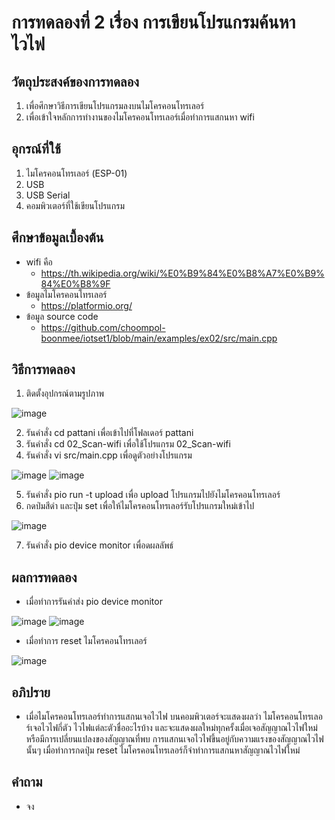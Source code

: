 # การทดลองที่ 2 เรื่อง การเขียนโปรแกรมค้นหาไวไฟ

## วัตถุประสงค์ของการทดลอง
1. เพื่อศึกษาวิธีการเขียนโปรแกรมลงบนไมโครคอนโทรเลอร์ 
2. เพื่อเข้าใจหลักการทำงานของไมโครคอนโทรเลอร์เมื่อทำการแสกนหา wifi

## อุกรณ์ที่ใช้ 
1. ไมโครคอนโทรเลอร์ (ESP-01)
2. USB
3. USB Serial
4. คอมพิวเตอร์ที่ใช้เขียนโปรแกรม

## ศึกษาข้อมูลเบื้องต้น
* wifi คือ
  * https://th.wikipedia.org/wiki/%E0%B9%84%E0%B8%A7%E0%B9%84%E0%B8%9F
* ข้อมูลไมโครคอนโทรเลอร์
  * https://platformio.org/
* ข้อมูล source code
  * https://github.com/choompol-boonmee/iotset1/blob/main/examples/ex02/src/main.cpp
  
## วิธีการทดลอง
1. ติดตั้งอุปกรณ์ตามรูปภาพ

![image](https://user-images.githubusercontent.com/80880229/112186010-50197b00-8c33-11eb-9379-9357a75876c7.png)

2. รันคำสั่ง cd pattani เพื่อเข้าไปที่โฟลเดอร์ pattani
3. รันคำสั่ง cd 02_Scan-wifi เพื่อใช้โปรแกรม 02_Scan-wifi
4. รันคำสั่ง vi src/main.cpp เพื่อดูตัวอย่างโปรแกรม

![image](https://user-images.githubusercontent.com/80880229/112186303-91aa2600-8c33-11eb-9f0b-7b25a6529258.png)
![image](https://user-images.githubusercontent.com/80880229/112186441-b8685c80-8c33-11eb-8d35-16f12e7d83b7.png)

5. รันคำสั่ง pio run -t upload เพื่อ upload โปรแกรมไปยังไมโครคอนโทรเลอร์
6. กดป่มสีดำ และปุ่ม set เพื่อให้ไมโครคอนโทรเลอร์รับโปรแกรมใหม่เข้าไป

![image](https://user-images.githubusercontent.com/80880229/112187226-7e4b8a80-8c34-11eb-9caa-64f1d7d645ae.png)

7. รันคำสั่ง pio device monitor เพื่อดผลลัพธ์

## ผลการทดลอง
* เมื่อทำการรันคำส่ง pio device monitor

![image](https://user-images.githubusercontent.com/80880229/112187441-b05cec80-8c34-11eb-9cd8-4068a98aeb75.png)
![image](https://user-images.githubusercontent.com/80880229/112187563-c8cd0700-8c34-11eb-947b-600ad85490ad.png)

* เมื่อทำการ reset ไมโครคอนโทรเลอร์

![image](https://user-images.githubusercontent.com/80880229/112187633-da161380-8c34-11eb-811c-0aab2f6b9a9f.png)

## อภิปราย
* เมื่อไมโครคอนโทรเลอร์ทำการแสกนเจอไวไฟ บนคอมพิวเตอร์จะแสดงผลว่า ไมโครคอนโทรเลอร์เจอไวไฟกี่ตัว ไวไฟแต่ละตัวชื่ออะไรบ้าง และจะแสดงผลใหม่ทุกครั้งเมื่อเจอสัญญาณไวไฟใหม่ หรือมีการเปลี่ยนแปลงของสัญญาณที่พบ การแสกนเจอไวไฟขึ้นอยู่กับความแรงของสัญญาณไวไฟนั้นๆ เมื่อทำการกดปุ่ม reset ไมโครคอนโทรเลอร์ก็จำทำการแสกนหาสัญญาณไวไฟใหม่

## คำถาม
* จง
